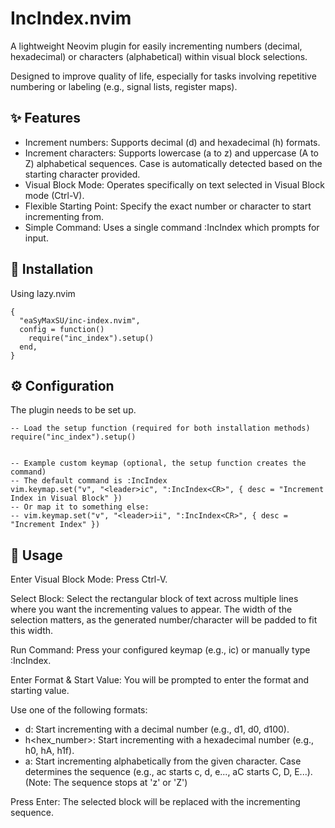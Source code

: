 # IncIndex.nvim

A lightweight Neovim plugin for easily incrementing numbers (decimal, hexadecimal) or characters (alphabetical) within visual block selections.

Designed to improve quality of life, especially for tasks involving repetitive numbering or labeling (e.g., signal lists, register maps).

## ✨ Features
- Increment numbers: Supports decimal (d) and hexadecimal (h) formats.
- Increment characters: Supports lowercase (a to z) and uppercase (A to Z) alphabetical sequences. Case is automatically detected based on the starting character provided.
- Visual Block Mode: Operates specifically on text selected in Visual Block mode (Ctrl-V).
- Flexible Starting Point: Specify the exact number or character to start incrementing from.
- Simple Command: Uses a single command :IncIndex which prompts for input.

## 💾 Installation
Using lazy.nvim
```
{
  "eaSyMaxSU/inc-index.nvim",
  config = function()
    require("inc_index").setup()
  end,
}
```

## ⚙️ Configuration
The plugin needs to be set up.
```
-- Load the setup function (required for both installation methods)
require("inc_index").setup()


-- Example custom keymap (optional, the setup function creates the command)
-- The default command is :IncIndex
vim.keymap.set("v", "<leader>ic", ":IncIndex<CR>", { desc = "Increment Index in Visual Block" })
-- Or map it to something else:
-- vim.keymap.set("v", "<leader>ii", ":IncIndex<CR>", { desc = "Increment Index" })
```

## 🚀 Usage
Enter Visual Block Mode: Press Ctrl-V.

Select Block: Select the rectangular block of text across multiple lines where you want the incrementing values to appear. The width of the selection matters, as the generated number/character will be padded to fit this width.

Run Command: Press your configured keymap (e.g., <leader>ic) or manually type :IncIndex<CR>.

Enter Format & Start Value: You will be prompted to enter the format and starting value.

Use one of the following formats:
- d<number>: Start incrementing with a decimal number (e.g., d1, d0, d100).
- h<hex_number>: Start incrementing with a hexadecimal number (e.g., h0, hA, h1f).
- a<character>: Start incrementing alphabetically from the given character. Case determines the sequence (e.g., ac starts c, d, e..., aC starts C, D, E...). (Note: The sequence stops at 'z' or 'Z')

Press Enter: The selected block will be replaced with the incrementing sequence.

